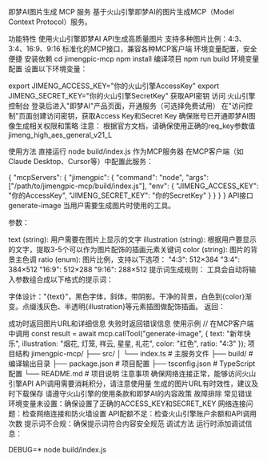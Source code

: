 即梦AI图片生成 MCP 服务
基于火山引擎即梦AI的图片生成MCP（Model Context Protocol）服务。

功能特性
使用火山引擎即梦AI API生成高质量图片
支持多种图片比例：4:3、3:4、16:9、9:16
标准化的MCP接口，兼容各种MCP客户端
环境变量配置，安全便捷
安装依赖
cd jimengpic-mcp
npm install
编译项目
npm run build
环境变量配置
设置以下环境变量：

export JIMENG_ACCESS_KEY="你的火山引擎AccessKey"
export JIMENG_SECRET_KEY="你的火山引擎SecretKey"
获取API密钥
访问 火山引擎控制台
登录后进入"即梦AI"产品页面，开通服务（可选择免费试用）
在"访问控制"页面创建访问密钥，获取Access Key和Secret Key
确保账号已开通即梦AI图像生成相关权限和策略
注意： 根据官方文档，请确保使用正确的req_key参数值 jimeng_high_aes_general_v21_L

使用方法
直接运行
node build/index.js
作为MCP服务器
在MCP客户端（如Claude Desktop、Cursor等）中配置此服务：

{
  "mcpServers": {
    "jimengpic": {
      "command": "node",
      "args": ["/path/to/jimengpic-mcp/build/index.js"],
      "env": {
        "JIMENG_ACCESS_KEY": "你的AccessKey",
        "JIMENG_SECRET_KEY": "你的SecretKey"
      }
    }
  }
}
API接口
generate-image
当用户需要生成图片时使用的工具。

参数：

text (string): 用户需要在图片上显示的文字
illustration (string): 根据用户要显示的文字，提取3-5个可以作为图片配饰的插画元素关键词
color (string): 图片的背景主色调
ratio (enum): 图片比例，支持以下选项：
"4:3": 512×384
"3:4": 384×512
"16:9": 512×288
"9:16": 288×512
提示词生成规则： 工具会自动将输入参数组合成以下格式的提示词：

字体设计："{text}"，黑色字体，斜体，带阴影。干净的背景，白色到{color}渐变。点缀浅灰色、半透明{illustration}等元素插图做配饰插画。
返回：

成功时返回图片URL和详细信息
失败时返回错误信息
使用示例
// 在MCP客户端中调用
const result = await mcp.callTool("generate-image", {
  text: "新年快乐",
  illustration: "烟花, 灯笼, 祥云, 星星, 礼花",
  color: "红色",
  ratio: "4:3"
});
项目结构
jimengpic-mcp/
├── src/
│   └── index.ts          # 主服务文件
├── build/                # 编译输出目录
├── package.json          # 项目配置
├── tsconfig.json         # TypeScript配置
└── README.md            # 项目说明
注意事项
确保网络连接正常，能够访问火山引擎API
API调用需要消耗积分，请注意使用量
生成的图片URL有时效性，建议及时下载保存
请遵守火山引擎的使用条款和即梦AI的内容政策
故障排除
常见错误
环境变量未设置：确保设置了正确的ACCESS_KEY和SECRET_KEY
网络连接问题：检查网络连接和防火墙设置
API配额不足：检查火山引擎账户余额和API调用次数
提示词不合规：确保提示词符合内容安全规范
调试方法
运行时添加调试信息：

DEBUG=* node build/index.js